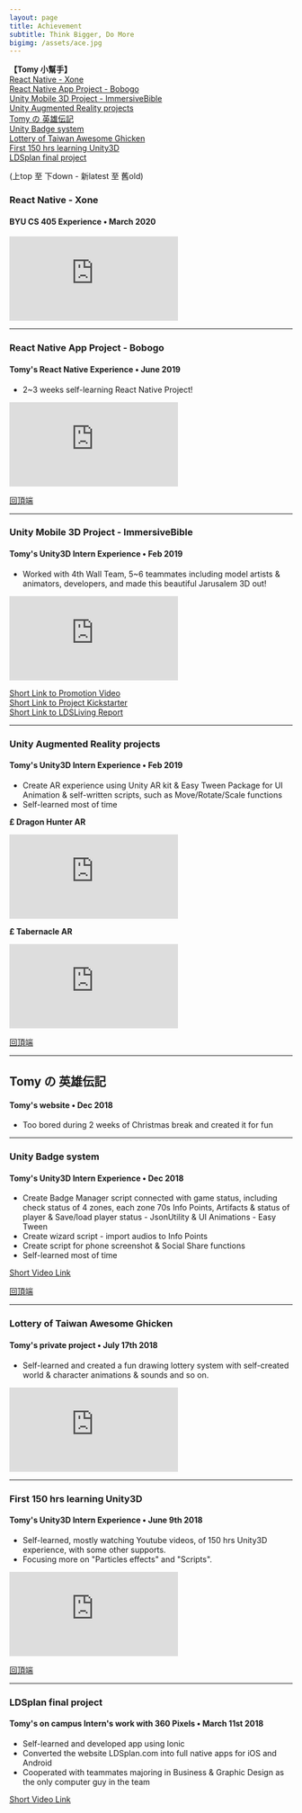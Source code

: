 ```yaml
---
layout: page
title: Achievement
subtitle: Think Bigger, Do More
bigimg: /assets/ace.jpg
---
```


<b name="top">【Tomy 小幫手】</b>  
[React Native - Xone](#react-native---xone)  
[React Native App Project - Bobogo](#react-native-app-project---bobogo)  
[Unity Mobile 3D Project - ImmersiveBible](#unity-mobile-3d-project---immersivebible)  
[Unity Augmented Reality projects](#unity-augmented-reality-projects)  
[Tomy の 英雄伝記](#tomy-の-英雄伝記)  
[Unity Badge system](#unity-badge-system)  
[Lottery of Taiwan Awesome Ghicken](#lottery-of-taiwan-awesome-ghicken)  
[First 150 hrs learning Unity3D](#first-150-hrs-learning-unity3d)  
[LDSplan final project](#ldsplan-final-project)  

(上top 至 下down - 新latest 至 舊old)

### React Native - Xone
#### BYU CS 405 Experience • March 2020

<div class="embed-video">
<iframe src="https://www.youtube.com/embed/130EcH2M8Pc" frameborder="0" allow="accelerometer; autoplay; encrypted-media; gyroscope; picture-in-picture" allowfullscreen></iframe>
</div>

---

### React Native App Project - Bobogo
#### Tomy's React Native Experience • June 2019

* 2~3 weeks self-learning React Native Project!

<div class="embed-video">
<iframe src="https://www.youtube.com/embed/NlvRnYrBpS4" frameborder="0" allow="accelerometer; autoplay; encrypted-media; gyroscope; picture-in-picture" allowfullscreen></iframe>
</div>

[回頂端](#top) 

---

### Unity Mobile 3D Project - ImmersiveBible
#### Tomy's Unity3D Intern Experience • Feb 2019

* Worked with 4th Wall Team, 5~6 teammates including model artists & animators, developers, and made this beautiful Jarusalem 3D out!

<div class="embed-video">
<iframe src="https://www.youtube.com/embed/QJ6PjWPgcus" frameborder="0" allow="accelerometer; autoplay; encrypted-media; gyroscope; picture-in-picture" allowfullscreen></iframe>
</div>

[Short Link to Promotion Video](https://www.youtube.com/watch?v=sQ_8qK1jnaQ)  
[Short Link to Project Kickstarter](https://www.kickstarter.com/projects/immersive/the-immersive-bible-experience?ref=2seqtg&fbclid=IwAR0r3LFlf1eR9_R1-2OSA1QgLy9q_izimTiA-X0JxMiM-1AhDZCl7vCDaR4)  
[Short Link to LDSLiving Report](http://www.ldsliving.com/Staggering-Virtual-Reality-Allows-You-to-Visit-Christ-Era-Jerusalem/s/90501?fbclid=IwAR3vgtO-ALJHkT7kzS3JPVHTZhbuYFEv_TkLvfZttqja4W3zZCe53Wzf1XE)  

---

### Unity Augmented Reality projects
#### Tomy's Unity3D Intern Experience • Feb 2019

* Create AR experience using Unity AR kit & Easy Tween Package for UI Animation & self-written scripts, such as Move/Rotate/Scale functions
* Self-learned most of time

**£ Dragon Hunter AR**
<div class="embed-video">
    <iframe src="https://www.youtube.com/embed/vRDAnp26nbw" frameborder="0" allow="accelerometer; autoplay; encrypted-media; gyroscope; picture-in-picture" allowfullscreen></iframe>
</div>

**£ Tabernacle AR**
<div class="embed-video">
    <iframe src="https://www.youtube.com/embed/NXvh60g2i1Y" frameborder="0" allow="accelerometer; autoplay; encrypted-media; gyroscope; picture-in-picture" allowfullscreen></iframe>
</div>

[回頂端](#top) 

---

##  Tomy の 英雄伝記
#### Tomy's website • Dec 2018

* Too bored during 2 weeks of Christmas break and created it for fun

---

### Unity Badge system
#### Tomy's Unity3D Intern Experience • Dec 2018

* Create Badge Manager script connected with game status, including check status of 4 zones, each zone 70s Info Points, Artifacts & status of player & Save/load player status - JsonUtility & UI Animations - Easy Tween
* Create wizard script - import audios to Info Points
* Create script for phone screenshot & Social Share functions
* Self-learned most of time

[Short Video Link](https://drive.google.com/file/d/109ja23VDCSYTBcyralI2qqf0NPAU6FSA/view?usp=sharing)

[回頂端](#top) 

---

### Lottery of Taiwan Awesome Ghicken 
#### Tomy's private project • July 17th 2018

* Self-learned and created a fun drawing lottery system with self-created world & character animations & sounds and so on.

<div class="embed-video">
    <iframe src="https://www.youtube.com/embed/tNLMIAsVAcA" frameborder="0" allow="accelerometer; autoplay; encrypted-media; gyroscope; picture-in-picture" allowfullscreen></iframe>
</div>

---

### First 150 hrs learning Unity3D
####  Tomy's Unity3D Intern Experience • June 9th 2018

* Self-learned, mostly watching Youtube videos, of 150 hrs Unity3D experience, with some other supports.
* Focusing more on "Particles effects" and "Scripts".

<div class="embed-video">
    <iframe src="https://www.youtube.com/embed/DlBzjrzaRIM" frameborder="0" allow="accelerometer; autoplay; encrypted-media; gyroscope; picture-in-picture" allowfullscreen></iframe>
</div>

[回頂端](#top) 

---

### LDSplan final project
#### Tomy's on campus Intern's work with 360 Pixels • March 11st 2018

* Self-learned and developed app using Ionic 
* Converted the website LDSplan.com into full native apps for iOS and Android
* Cooperated with teammates majoring in Business & Graphic Design as the only computer guy in the team

[Short Video Link](https://youtu.be/MR3ZPpsMC90)

<!--<div class="embed-video">-->
<!--    <iframe src="https://www.youtube.com/embed/MR3ZPpsMC90" frameborder="0" allow="accelerometer; autoplay; encrypted-media; gyroscope; picture-in-picture" allowfullscreen></iframe>-->
<!--</div>-->


